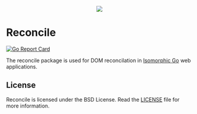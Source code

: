 <p align="center"><a href="http://uxtoolkit.io" target="_blank"><img src="https://avatars3.githubusercontent.com/u/27899635?v=4&s=360"></a></p>

# Reconcile

[![Go Report Card](https://goreportcard.com/badge/github.com/uxtoolkit/reconcile)](https://goreportcard.com/report/github.com/uxtoolkit/reconcile)

The reconcile package is used for DOM reconcilation in [Isomorphic Go](http://isomorphicgo.org) web applications.

## License
Reconcile is licensed under the BSD License. Read the [LICENSE](https://github.com/uxtoolkit/reconcile/blob/master/LICENSE) file for more information.
